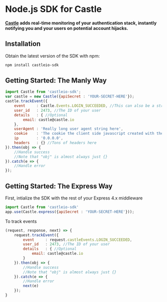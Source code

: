 # Node.js SDK for Castle

**[Castle](https://castle.io) adds real-time monitoring of your authentication stack, instantly notifying you and your users on potential account hijacks.**

## Installation

Obtain the latest version of the SDK with npm:

```bash
npm install castleio-sdk
```

## Getting Started: The Manly Way

```javascript
import Castle from 'castleio-sdk';
var castle = new Castle({apiSecret : 'YOUR-SECRET-HERE'});
castle.trackEvent({
    event     : Castle.Events.LOGIN_SUCCEEDED, //This can also be a string EX: $login.failed
    user_id   : 2473, //The ID of your user
    details   : { //Optional
        email: castle@castle.io
    },
    userAgent : 'Really long user agent string here',
    cookie    : 'The cookie the client side javascript created with the name __cid',
    ip        : '0.0.0.0',
    headers   : {} //Tons of headers here
}).then(obj => {
    //Handle success
    //Note that "obj" is almost always just {}
}).catch(e => {
    //Handle error
});
```

## Getting Started: The Express Way

First, intialize the SDK with the rest of your Express 4.x middleware
```javascript
import Castle from 'castleio-sdk'
app.use(Castle.express({apiSecret : 'YOUR-SECRET-HERE'}));
```

To track events

```javascript
(request, response, next) => {
    request.trackEvent({
        event     : request.castleEvents.LOGIN_SUCCEEDED,
        user_id   : 2473, //The ID of your user
        details   : { //Optional
            email: castle@castle.io
        }
    }).then(obj => {
        //Handle success
        //Note that "obj" is almost always just {}
    }).catch(e => {
        //Handle error
        next(e)
    });   
}
```